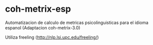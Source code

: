 coh-metrix-esp
==============

Automatizacion de calculo de metricas psicolinguisticas para el idioma espanol (Adaptacion coh-metrix-3.0)

Utiliza freeling (http://nlp.lsi.upc.edu/freeling/)
